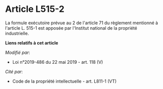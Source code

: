 # Article L515-2

La formule exécutoire prévue au 2 de l'article 71 du règlement mentionné à l'article L. 515-1 est apposée par l'Institut
national de la propriété industrielle.

**Liens relatifs à cet article**

_Modifié par_:

  - Loi n°2019-486 du 22 mai 2019 - art. 118 (V)

_Cité par_:

  - Code de la propriété intellectuelle - art. L811-1 (VT)
